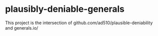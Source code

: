 # plausibly-deniable-generals
This project is the intersection of github.com/ad510/plausible-deniability and generals.io/
